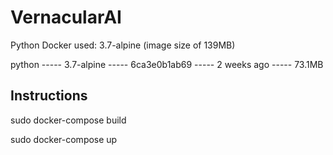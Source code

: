 # VernacularAI

Python Docker used: 3.7-alpine
(image size of 139MB)

python ----- 3.7-alpine  -----      6ca3e0b1ab69  -----  2 weeks ago  -----   73.1MB

## Instructions

sudo docker-compose build

sudo docker-compose up
